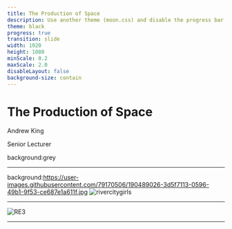 ```yaml
---
title: The Production of Space
description: Use another theme (moon.css) and disable the progress bar at the bottom 
theme: black
progress: true
transition: slide
width: 1920  
height: 1080
minScale: 0.2
maxScale: 2.0
disableLayout: false
background-size: contain
---
```


# The Production of Space
Andrew King

Senior Lecturer

background:grey

---

background:https://user-images.githubusercontent.com/79170506/190489026-3d5f7113-0596-49b1-9f53-ce687e1a611f.jpg
![rivercitygirls](https://user-images.githubusercontent.com/79170506/190489026-3d5f7113-0596-49b1-9f53-ce687e1a611f.jpg)

---

![RE3](https://user-images.githubusercontent.com/79170506/190502026-67124ee8-287d-42ef-b435-b5cea68939e7.jpg)

---
